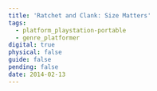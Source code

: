 ```yaml
---
title: 'Ratchet and Clank: Size Matters'
tags:
  - platform_playstation-portable
  - genre_platformer
digital: true
physical: false
guide: false
pending: false
date: 2014-02-13
---
```


